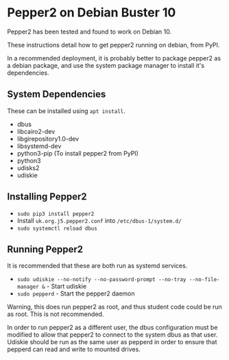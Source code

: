 # Pepper2 on Debian Buster 10

Pepper2 has been tested and found to work on Debian 10.

These instructions detail how to get pepper2 running on debian, from PyPI.

In a recommended deployment, it is probably better to package pepper2 as a debian package, and use the system package manager to install it's dependencies.

## System Dependencies

These can be installed using `apt install`.

- dbus
- libcairo2-dev
- libgirepository1.0-dev
- libsystemd-dev
- python3-pip (To install pepper2 from PyPI)
- python3
- udisks2
- udiskie

## Installing Pepper2

- `sudo pip3 install pepper2`
- Install `uk.org.j5.pepper2.conf` into `/etc/dbus-1/system.d/`
- `sudo systemctl reload dbus`

## Running Pepper2

It is recommended that these are both run as systemd services.

- `sudo udiskie --no-notify --no-password-prompt --no-tray --no-file-manager &` - Start udiskie
- `sudo pepperd` - Start the pepper2 daemon

Warning, this does run pepper2 as root, and thus student code could be run as root. This is not recommended.

In order to run pepper2 as a different user, the dbus configuration must be modified to allow that pepper2 to connect to the system dbus as that user. Udiskie should be run as the same user as pepperd in order to ensure that pepperd can read and write to mounted drives.
